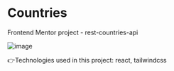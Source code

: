 # Countries
Frontend Mentor project - rest-countries-api

![image](https://user-images.githubusercontent.com/36577429/231750396-3b678b06-e3e5-4e30-be77-5c9d1f670be9.png)

👉Technologies used in this project: react, tailwindcss
